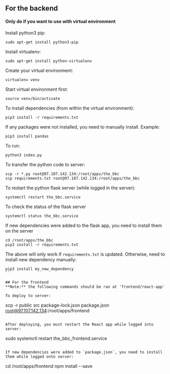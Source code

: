 ## For the backend
#### Only do if you want to use with virtual environment
Install python3 pip:
```
sudo apt-get install python3-pip
```

Install virtualenv:
```
sudo apt-get install python-virtualenv
```

Create your virtual environment:
```
virtualenv venv
```

Start virtual environment first:
```
source venv/bin/activate
```

To install dependencies (from within the virtual environment):
```
pip3 install -r requirements.txt
```

If any packages were not installed, you need to manually install. Example:
```
pip3 install pandas
```

To run:
```
python3 index.py
```

To transfer the python code to server:
```
scp -r *.py root@97.107.142.134:/root/apps/the_bbc
scp requirements.txt root@97.107.142.134:/root/apps/the_bbc
```

To restart the python flask server (while logged in the server):
```
systemctl restart the_bbc.service
```

To check the status of the flask server
```
systemctl status the_bbc.service
```

If new dependencies were added to the flask app, you need to install them on the server
```
cd /root/apps/the_bbc
pip3 install -r requirements.txt
```

The above will only work if `requirements.txt` is updated. Otherwise, need to install new dependency manually:
```
pip3 install my_new_dependency
``

## For the frontend
**Note:** the following commands should be ran at 'frontend/react-app'

To deploy to server:
```
scp -r public src package-lock.json package.json root@97.107.142.134:/root/apps/frontend
```

After deploying, you must restart the React app while logged into server:
```
sudo systemctl restart the_bbc_frontend.service
```

If new dependencies were added to `package.json`, you need to install them while logged onto server:
```
cd /root/apps/frontend
npm install --save
```